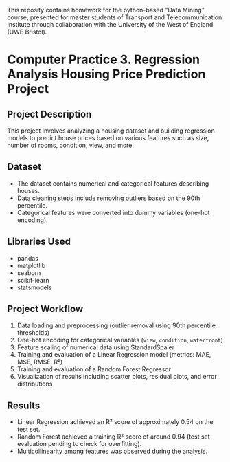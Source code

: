 This reposity contains homework for the python-based "Data Mining" course, presented for master students of Transport and Telecommunication Institute through collaboration with the University of the West of England (UWE Bristol).

# Computer Practice 3. Regression Analysis Housing Price Prediction Project

## Project Description
This project involves analyzing a housing dataset and building regression models to predict house prices based on various features such as size, number of rooms, condition, view, and more.

## Dataset
- The dataset contains numerical and categorical features describing houses.
- Data cleaning steps include removing outliers based on the 90th percentile.
- Categorical features were converted into dummy variables (one-hot encoding).

## Libraries Used
- pandas
- matplotlib
- seaborn
- scikit-learn
- statsmodels

## Project Workflow
1. Data loading and preprocessing (outlier removal using 90th percentile thresholds)
2. One-hot encoding for categorical variables (`view`, `condition`, `waterfront`)
3. Feature scaling of numerical data using StandardScaler
4. Training and evaluation of a Linear Regression model (metrics: MAE, MSE, RMSE, R²)
5. Training and evaluation of a Random Forest Regressor
6. Visualization of results including scatter plots, residual plots, and error distributions

## Results
- Linear Regression achieved an R² score of approximately 0.54 on the test set.
- Random Forest achieved a training R² score of around 0.94 (test set evaluation pending to check for overfitting).
- Multicollinearity among features was observed during the analysis.
